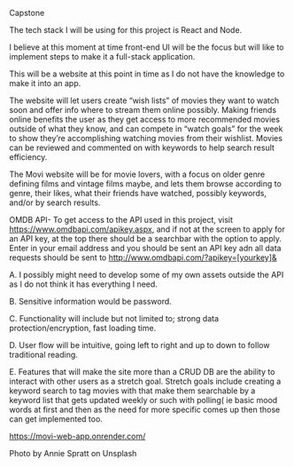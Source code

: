 Capstone 

The tech stack I will be using for this project is React and Node.

I believe at this moment at time front-end UI will be the focus but will like to implement steps to make it a full-stack application.

This will be a website at this point in time as I do not have the knowledge to make it into an app.

The website will let users create “wish lists” of movies they want to watch soon and offer info where to stream them online possibly.  Making friends online benefits the user as they get access to more recommended movies outside of what they know, and can compete in “watch goals” for the week to show they’re accomplishing watching movies from their wishlist.  Movies can be reviewed and commented on with keywords to help search result efficiency.

The Movi website will be for movie lovers, with a focus on older genre defining films and vintage films maybe, and lets them browse according to genre, their likes, what their friends have watched, possibly keywords, and/or by search results.

OMDB API- To get access to the API used in this project, visit https://www.omdbapi.com/apikey.aspx, and if not at the screen to apply for an API key, at the top there should be a searchbar with the option to apply.  Enter in your email address and you should be sent an API key adn all data requests should be sent to http://www.omdbapi.com/?apikey=[yourkey]&


A. I possibly might need to develop some of my own assets outside the API as I do not think it has everything I need.

B. Sensitive information would be password.

C. Functionality will include but not limited to; strong data protection/encryption, fast loading time.

D. User flow will be intuitive, going left to right and up to down to follow traditional reading.

E. Features that will make the site more than a CRUD DB are the ability to interact with other users as a stretch goal.  Stretch goals include creating a keyword search to tag movies with that make them searchable by a keyword list that gets updated weekly or such with polling( ie basic mood words at first and then as the need for more specific comes up then those can get implemented too.

https://movi-web-app.onrender.com/

Photo by Annie Spratt on Unsplash





